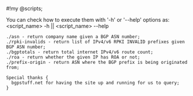 #!my @scripts;

You can check how to execute them with '-h' or '--help' options as:
<script_name> -h || <script_name> --help

```
./asn - return company name given a BGP ASN number;
./rpki-invalids - return list of IPv4/v6 RPKI INVALID prefixes given BGP ASN number;
./bgptotals - return total internet IPv4/v6 route count;
./roa - return whether the given IP has ROA or not;
./prefix-origin - return ASN where the BGP prefix is being originated from;
```

```
Special thanks {
  bgpstuff.net for having the site up and running for us to query;
}
```
